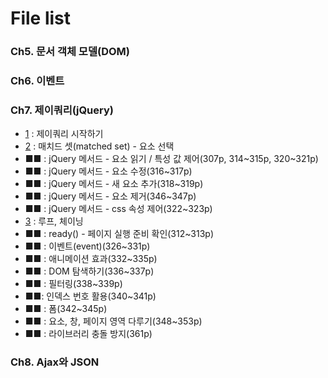 # File list

### Ch5. 문서 객체 모델(DOM)

### Ch6. 이벤트

### Ch7. 제이쿼리(jQuery)

* [1](https://github.com/TaekGeunLee/study_frontEnd/tree/master/B2/1) : 제이쿼리 시작하기
* [2](https://github.com/TaekGeunLee/study_frontEnd/tree/master/B2/2) : 매치드 셋(matched set) - 요소 선택
* ■■ : jQuery 메서드 - 요소 읽기 / 특성 값 제어(307p, 314~315p, 320~321p)
* ■■ : jQuery 메서드 - 요소 수정(316~317p)
* ■■ : jQuery 메서드 - 새 요소 추가(318~319p)
* ■■ : jQuery 메서드 - 요소 제거(346~347p)
* ■■ : jQuery 메서드 - css 속성 제어(322~323p)
* [3](https://github.com/TaekGeunLee/study_frontEnd/tree/master/B2/3) : 루프, 체이닝
* ■■ : ready() - 페이지 실행 준비 확인(312~313p)
* ■■ : 이벤트(event)(326~331p)
* ■■ : 애니메이션 효과(332~335p)
* ■■ : DOM 탐색하기(336~337p)
* ■■ : 필터링(338~339p)
* ■■: 인덱스 번호 활용(340~341p)
* ■■ : 폼(342~345p)
* ■■ : 요소, 창, 페이지 영역 다루기(348~353p)
* ■■ : 라이브러리 충돌 방지(361p)

### Ch8. Ajax와 JSON














